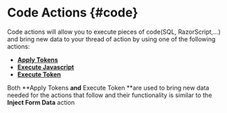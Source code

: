 # Code Actions {#code}

Code actions will allow you to execute pieces of code\(SQL, RazorScript,...\) and bring new data to your thread of action by using one of the following actions:

* [**Apply Tokens**](/apply-token.md)
* [**Execute Javascript**](/execute-javascript.md)
* [**Execute Token**](/execute_token.md)

Both **Apply Tokens **and** Execute Token **are used to bring new data needed for the actions that follow and their functionality is similar to the **Inject Form Data** action

